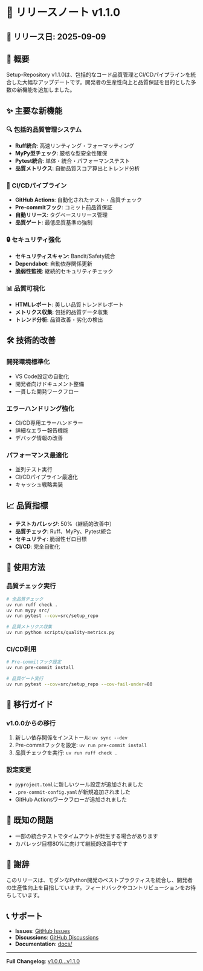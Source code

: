 # 🚀 リリースノート v1.1.0

## 📅 リリース日: 2025-09-09

## 🎯 概要

Setup-Repository v1.1.0は、包括的なコード品質管理とCI/CDパイプラインを統合した大幅なアップデートです。開発者の生産性向上と品質保証を目的とした多数の新機能を追加しました。

## ✨ 主要な新機能

### 🔍 包括的品質管理システム
- **Ruff統合**: 高速リンティング・フォーマッティング
- **MyPy型チェック**: 厳格な型安全性確保
- **Pytest統合**: 単体・統合・パフォーマンステスト
- **品質メトリクス**: 自動品質スコア算出とトレンド分析

### 🚀 CI/CDパイプライン
- **GitHub Actions**: 自動化されたテスト・品質チェック
- **Pre-commitフック**: コミット前品質保証
- **自動リリース**: タグベースリリース管理
- **品質ゲート**: 最低品質基準の強制

### 🔒 セキュリティ強化
- **セキュリティスキャン**: Bandit/Safety統合
- **Dependabot**: 自動依存関係更新
- **脆弱性監視**: 継続的セキュリティチェック

### 📊 品質可視化
- **HTMLレポート**: 美しい品質トレンドレポート
- **メトリクス収集**: 包括的品質データ収集
- **トレンド分析**: 品質改善・劣化の検出

## 🛠️ 技術的改善

### 開発環境標準化
- VS Code設定の自動化
- 開発者向けドキュメント整備
- 一貫した開発ワークフロー

### エラーハンドリング強化
- CI/CD専用エラーハンドラー
- 詳細なエラー報告機能
- デバッグ情報の改善

### パフォーマンス最適化
- 並列テスト実行
- CI/CDパイプライン最適化
- キャッシュ戦略実装

## 📈 品質指標

- **テストカバレッジ**: 50%（継続的改善中）
- **品質チェック**: Ruff、MyPy、Pytest統合
- **セキュリティ**: 脆弱性ゼロ目標
- **CI/CD**: 完全自動化

## 🚀 使用方法

### 品質チェック実行
```bash
# 全品質チェック
uv run ruff check .
uv run mypy src/
uv run pytest --cov=src/setup_repo

# 品質メトリクス収集
uv run python scripts/quality-metrics.py
```

### CI/CD利用
```bash
# Pre-commitフック設定
uv run pre-commit install

# 品質ゲート実行
uv run pytest --cov=src/setup_repo --cov-fail-under=80
```

## 🔄 移行ガイド

### v1.0.0からの移行
1. 新しい依存関係をインストール: `uv sync --dev`
2. Pre-commitフックを設定: `uv run pre-commit install`
3. 品質チェックを実行: `uv run ruff check .`

### 設定変更
- `pyproject.toml`に新しいツール設定が追加されました
- `.pre-commit-config.yaml`が新規追加されました
- GitHub Actionsワークフローが追加されました

## 🐛 既知の問題

- 一部の統合テストでタイムアウトが発生する場合があります
- カバレッジ目標80%に向けて継続的改善中です

## 🙏 謝辞

このリリースは、モダンなPython開発のベストプラクティスを統合し、開発者の生産性向上を目指しています。フィードバックやコントリビューションをお待ちしています。

## 📞 サポート

- **Issues**: [GitHub Issues](https://github.com/scottlz0310/Setup-Repository/issues)
- **Discussions**: [GitHub Discussions](https://github.com/scottlz0310/Setup-Repository/discussions)
- **Documentation**: [docs/](docs/)

---

**Full Changelog**: [v1.0.0...v1.1.0](https://github.com/scottlz0310/Setup-Repository/compare/v1.0.0...v1.1.0)
